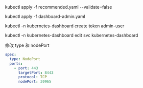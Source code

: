 kubectl apply -f recommended.yaml --validate=false

kubectl apply -f dashboard-admin.yaml

kubectl -n kubernetes-dashboard create token admin-user

kubectl -n kubernetes-dashboard edit svc kubernetes-dashboard

 修改 type 和 nodePort
```yaml
spec:
  type: NodePort
  ports:
    - port: 443
      targetPort: 8443
      protocol: TCP
      nodePort: 30965 
```
